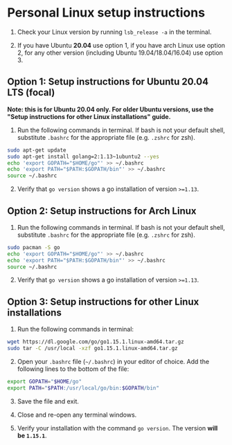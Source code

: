 # Personal Linux setup instructions

1. Check your Linux version by running `lsb_release -a` in the terminal.

2. If you have Ubuntu **20.04** use option 1, if you have arch Linux use option 2, for any other version (including Ubuntu 19.04/18.04/16.04) use option 3.


## Option 1: Setup instructions for Ubuntu 20.04 LTS (focal)

**Note: this is for Ubuntu 20.04 only. For older Ubuntu versions, use the "Setup instructions for other Linux installations" guide.**

1. Run the following commands in terminal. If bash is not your default shell, substitute `.bashrc` for the appropriate file (e.g. `.zshrc` for zsh).

```bash
sudo apt-get update
sudo apt-get install golang=2:1.13~1ubuntu2 --yes
echo 'export GOPATH="$HOME/go"' >> ~/.bashrc
echo 'export PATH="$PATH:$GOPATH/bin"' >> ~/.bashrc
source ~/.bashrc
```

2. Verify that `go version` shows a go installation of version `>=1.13`.


## Option 2: Setup instructions for Arch Linux

1. Run the following commands in terminal. If bash is not your default shell, substitute `.bashrc` for the appropriate file (e.g. `.zshrc` for zsh).

```bash
sudo pacman -S go
echo 'export GOPATH="$HOME/go"' >> ~/.bashrc
echo 'export PATH="$PATH:$GOPATH/bin"' >> ~/.bashrc
source ~/.bashrc
```

2. Verify that `go version` shows a go installation of version `>=1.13`.

## Option 3: Setup instructions for other Linux installations

1. Run the following commands in terminal:

```bash
wget https://dl.google.com/go/go1.15.1.linux-amd64.tar.gz
sudo tar -C /usr/local -xzf go1.15.1.linux-amd64.tar.gz
```

2. Open your `.bashrc` file (`~/.bashrc`) in your editor of choice. Add the following lines to the bottom of the file:

```bash
export GOPATH="$HOME/go"
export PATH="$PATH:/usr/local/go/bin:$GOPATH/bin"
```

3. Save the file and exit.

4. Close and re-open any terminal windows.

5. Verify your installation with the command `go version`. The version **will be `1.15.1`**.
